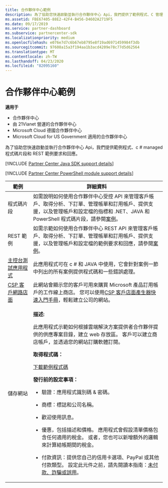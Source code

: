 ```yaml
---
title: 合作夥伴中心範例
description: 為了協助您快速啟動並執行合作夥伴中心 Api，我們提供了範例程式、C 管理的程式碼片段，以及 REST 範例要求和回應。
ms.assetid: FBE67405-88E2-42F4-B456-D4602A2719F5
ms.date: 09/17/2019
ms.service: partner-dashboard
ms.subservice: partnercenter-sdk
ms.localizationpriority: medium
ms.openlocfilehash: e076e7d7c6b67eb8795e8f19ad6971459984f3db
ms.sourcegitcommit: 97608a15a3f194aa1b3acd4209e78c77d5d62564
ms.translationtype: MT
ms.contentlocale: zh-TW
ms.lasthandoff: 04/23/2020
ms.locfileid: "82095160"
---
```

# <a name="partner-center-samples"></a>合作夥伴中心範例

**適用于**

- 合作夥伴中心
- 由 21Vianet 營運的合作夥伴中心
- Microsoft Cloud 德國合作夥伴中心
- Microsoft Cloud for US Government 適用的合作夥伴中心

為了協助您快速啟動並執行合作夥伴中心 Api，我們提供範例程式、c # managed 程式碼片段和 REST 範例要求和回應。

[!INCLUDE [Partner Center Java SDK support details](../includes/java-sdk-support.md)]

[!INCLUDE [Partner Center PowerShell module support details](../includes/powershell-module-support.md)]

<table>
  <thead>
    <th>範例</th>
    <th>詳細資料</th>
  </thead>
  <tbody>
    <tr>
      <td>程式碼片段</td>
      <td>如需說明如何使用合作夥伴中心受控 API 來管理客戶帳戶、取得分析、下訂單、管理帳單和訂用帳戶、提供支援，以及管理帳戶和設定檔的指標和 .NET、JAVA 和 PowerShell 程式碼片段，請參閱<a href="scenarios.md">案例</a>。</td>
    </tr>
    <tr>
      <td>REST 範例</td>
      <td>如需示範如何使用合作夥伴中心 REST API 來管理客戶帳戶、取得分析、下訂單、管理帳單和訂用帳戶、提供支援，以及管理帳戶和設定檔的範例要求和回應，請參閱<a href="scenarios.md">案例</a>。</td>
    </tr>
    <tr>
      <td><a href="console-test-app.md">主控台測試應用程式</a></td>
      <td>此應用程式可在 c # 和 JAVA 中使用，它會針對案例一節中列出的所有案例提供程式碼和一些錯誤處理。</td>
    </tr>
    <tr>
      <td><a href="csp-customer-web-storefront.md">CSP 客戶網路店面</a></td>
      <td>此網站會顯示您的客戶可用來購買 Microsoft 產品訂用帳戶的工作線上商店。 您可以使用<a href="csp-customer-storefront-builder-quick-start-guide-.md">CSP 客戶店面產生器快速入門手冊</a>，輕鬆建立公司的網站。</td>
    </tr>
    <tr>
      <td>儲存網站</td>
      <td><p><strong>描述:</strong></p>
          <p>此應用程式示範如何根據雲端解決方案提供者合作夥伴提供的供應專案目錄，建立 web 存放區。 客戶可以建立商店帳戶，並透過您的網站訂購軟體訂閱。</p>
        <p><strong>取得程式碼：</strong></p>
        <p><a href="https://go.microsoft.com/fwlink/p/?LinkId=746683">下載範例程式碼</a></p>
        <p><strong>發行前的設定事項：</strong></p>
        <ul>
          <li><p>驗證：應用程式識別碼 & 密碼。</p></li>
          <li><p>商標：標誌和公司名稱。</p></li>
          <li><p>歡迎使用訊息。</p></li>
          <li><p>優惠，包括描述和價格。 應用程式會假設清單價格包含任何適用的稅金。 或者，您也可以新增額外的邏輯來計算結帳期間的稅金。</p></li>
          <li><p>付款資訊：提供您自己的信用卡選項、PayPal 或其他付款類型。 設定此元件之前，請先閱讀本指南：<a href="https://docs.microsoft.com/partner-center/non-payment--fraud--or-misuse">未付款、詐騙或誤用</a>。</p></li>
        </ul>
      </td>
    </tr>
  </tbody>
</table>